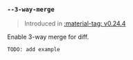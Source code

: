 ### `--3-way-merge`

> Introduced in [:material-tag: v0.24.4](https://github.com/helmwave/helmwave/releases/tag/v0.24.4)


Enable 3-way merge for diff.

```shell
TODO: add example
```